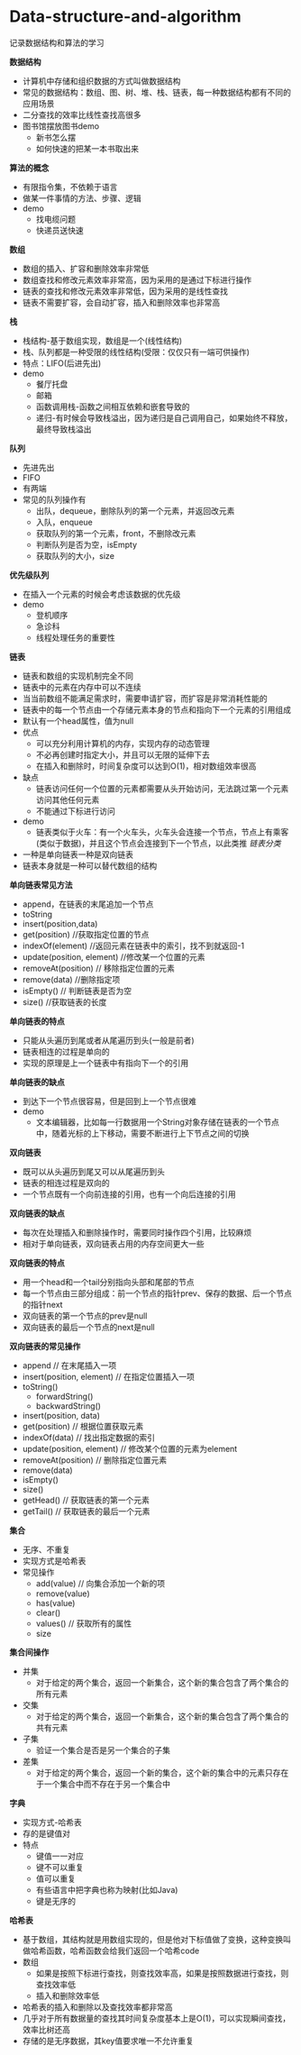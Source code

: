 # Data-structure-and-algorithm
记录数据结构和算法的学习

**数据结构**
* 计算机中存储和组织数据的方式叫做数据结构
* 常见的数据结构：数组、图、树、堆、栈、链表，每一种数据结构都有不同的应用场景
* 二分查找的效率比线性查找高很多
* 图书馆摆放图书demo
    * 新书怎么摆
    * 如何快速的把某一本书取出来

**算法的概念**
* 有限指令集，不依赖于语言
* 做某一件事情的方法、步骤、逻辑
* demo
    * 找电缆问题
    * 快递员送快速

**数组**
* 数组的插入、扩容和删除效率非常低
* 数组查找和修改元素效率非常高，因为采用的是通过下标进行操作
* 链表的查找和修改元素效率非常低，因为采用的是线性查找
* 链表不需要扩容，会自动扩容，插入和删除效率也非常高

**栈**
* 栈结构-基于数组实现，数组是一个(线性结构)
* 栈、队列都是一种受限的线性结构(受限：仅仅只有一端可供操作)
* 特点：LIFO(后进先出)
* demo
    * 餐厅托盘
    * 邮箱
    * 函数调用栈-函数之间相互依赖和嵌套导致的
    * 递归-有时候会导致栈溢出，因为递归是自己调用自己，如果始终不释放，最终导致栈溢出

**队列**
* 先进先出
* FIFO
* 有两端
* 常见的队列操作有
	* 出队，dequeue，删除队列的第一个元素，并返回改元素
	* 入队，enqueue
	* 获取队列的第一个元素，front，不删除改元素
	* 判断队列是否为空，isEmpty
	* 获取队列的大小，size

**优先级队列**
* 在插入一个元素的时候会考虑该数据的优先级
* demo
    * 登机顺序
    * 急诊科
    * 线程处理任务的重要性

**链表**
* 链表和数组的实现机制完全不同
* 链表中的元素在内存中可以不连续
* 当当前数组不能满足需求时，需要申请扩容，而扩容是非常消耗性能的
* 链表中的每一个节点由一个存储元素本身的节点和指向下一个元素的引用组成
* 默认有一个head属性，值为null
* 优点
    * 可以充分利用计算机的内存，实现内存的动态管理
    * 不必再创建时指定大小，并且可以无限的延伸下去
    * 在插入和删除时，时间复杂度可以达到O(1)，相对数组效率很高
* 缺点
    * 链表访问任何一个位置的元素都需要从头开始访问，无法跳过第一个元素访问其他任何元素
    * 不能通过下标进行访问
* demo
    * 链表类似于火车：有一个火车头，火车头会连接一个节点，节点上有乘客(类似于数据)，并且这个节点会连接到下一个节点，以此类推
*链表分类*
* 一种是单向链表一种是双向链表
* 链表本身就是一种可以替代数组的结构

**单向链表常见方法**
* append，在链表的末尾追加一个节点
* toString
* insert(position,data)
* get(position) //获取指定位置的节点
* indexOf(element) //返回元素在链表中的索引，找不到就返回-1
* update(position, element) //修改某一个位置的元素
* removeAt(position) // 移除指定位置的元素
* remove(data) //删除指定项
* isEmpty() // 判断链表是否为空
* size() //获取链表的长度

**单向链表的特点**
* 只能从头遍历到尾或者从尾遍历到头(一般是前者)
* 链表相连的过程是单向的
* 实现的原理是上一个链表中有指向下一个的引用

**单向链表的缺点**
* 到达下一个节点很容易，但是回到上一个节点很难
* demo
    * 文本编辑器，比如每一行数据用一个String对象存储在链表的一个节点中，随着光标的上下移动，需要不断进行上下节点之间的切换

**双向链表**
* 既可以从头遍历到尾又可以从尾遍历到头
* 链表的相连过程是双向的
* 一个节点既有一个向前连接的引用，也有一个向后连接的引用

**双向链表的缺点**
* 每次在处理插入和删除操作时，需要同时操作四个引用，比较麻烦
* 相对于单向链表，双向链表占用的内存空间更大一些

**双向链表的特点**
* 用一个head和一个tail分别指向头部和尾部的节点
* 每一个节点由三部分组成：前一个节点的指针prev、保存的数据、后一个节点的指针next
* 双向链表的第一个节点的prev是null
* 双向链表的最后一个节点的next是null

**双向链表的常见操作**
* append // 在末尾插入一项
* insert(position, element) // 在指定位置插入一项
* toString()
    * forwardString()
    * backwardString()
* insert(position, data)
* get(position) // 根据位置获取元素
* indexOf(data) // 找出指定数据的索引
* update(position, element) // 修改某个位置的元素为element
* removeAt(position) // 删除指定位置元素
* remove(data)
* isEmpty()
* size()
* getHead() // 获取链表的第一个元素
* getTail() // 获取链表的最后一个元素

**集合**
* 无序、不重复
* 实现方式是哈希表
* 常见操作
    * add(value) // 向集合添加一个新的项
    * remove(value)
    * has(value)
    * clear()
    * values() // 获取所有的属性
    * size

**集合间操作**
* 并集
    * 对于给定的两个集合，返回一个新集合，这个新的集合包含了两个集合的所有元素
* 交集
    * 对于给定的两个集合，返回一个新集合，这个新的集合包含了两个集合的共有元素
* 子集
    * 验证一个集合是否是另一个集合的子集
* 差集
    * 对于给定的两个集合，返回一个新的集合，这个新的集合中的元素只存在于一个集合中而不存在于另一个集合中

**字典**
* 实现方式-哈希表
* 存的是键值对
* 特点
    * 键值一一对应
    * 键不可以重复
    * 值可以重复
    * 有些语言中把字典也称为映射(比如Java)
    * 键是无序的

**哈希表**
* 基于数组，其结构就是用数组实现的，但是他对下标值做了变换，这种变换叫做哈希函数，哈希函数会给我们返回一个哈希code
* 数组
    * 如果是按照下标进行查找，则查找效率高，如果是按照数据进行查找，则查找效率低
    * 插入和删除效率低
* 哈希表的插入和删除以及查找效率都非常高
* 几乎对于所有数据量的查找其时间复杂度基本上是O(1)，可以实现瞬间查找，效率比树还高
* 存储的是无序数据，其key值要求唯一不允许重复

